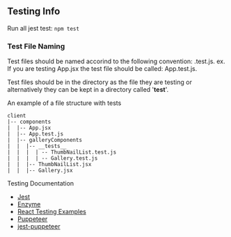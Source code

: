 ## Testing Info

Run all jest test: `npm test`

### Test File Naming
Test files should be named accorind to the following convention: <filebeingtested>.test.js.
ex. If you are testing App.jsx the test file should be called: App.test.js.

Test files should be in the directory as the file they are testing or alternatively they can be kept in a directory called '__test__'.

An example of a file structure with tests

    client
    |-- components
    |  |-- App.jsx
    |  |-- App.test.js
    |  |-- galleryComponents
    |  |  |-- __tests__
    |  |  |  | -- ThumbNailList.test.js
    |  |  |  | -- Gallery.test.js
    |  |  |-- ThumbNailList.jsx
    |  |  |-- Gallery.jsx

Testing Documentation
* [Jest](https://jestjs.io/en/)
* [Enzyme](https://enzymejs.github.io/enzyme/)
* [React Testing Examples](https://reactjs.org/docs/testing.html)
* [Puppeteer](https://pptr.dev/)
* [jest-puppeteer](https://github.com/smooth-code/jest-puppeteer)

